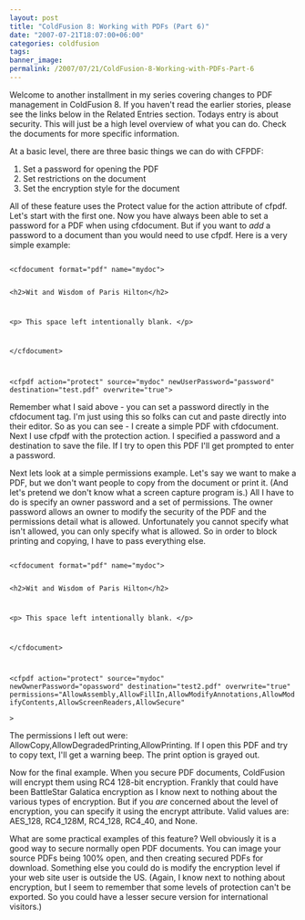 ```yaml
---
layout: post
title: "ColdFusion 8: Working with PDFs (Part 6)"
date: "2007-07-21T18:07:00+06:00"
categories: coldfusion 
tags: 
banner_image: 
permalink: /2007/07/21/ColdFusion-8-Working-with-PDFs-Part-6
---
```


Welcome to another installment in my series covering changes to PDF management in ColdFusion 8. If you haven't read the earlier stories, please see the links below in the Related Entries section. Todays entry is about security. This will just be a high level overview of what you can do. Check the documents for more specific information.

At a basic level, there are three basic things we can do with CFPDF:

<ol>
<li>Set a password for opening the PDF
<li>Set restrictions on the document
<li>Set the encryption style for the document
</ol>

All of these feature uses the Protect value for the action attribute of cfpdf. Let's start with the first one. Now you have always been able to set a password for a PDF when using cfdocument. But if you want to <i>add</i> a password to a document than you would need to use cfpdf. Here is a very simple example:

<code>
&lt;cfdocument format="pdf" name="mydoc"&gt;

&lt;h2&gt;Wit and Wisdom of Paris Hilton&lt;/h2&gt;

&lt;p&gt;
This space left intentionally blank.
&lt;/p&gt;

&lt;/cfdocument&gt;

&lt;cfpdf action="protect" source="mydoc" newUserPassword="password" destination="test.pdf" overwrite="true"&gt;
</code>

Remember what I said above - you can set a password directly in the cfdocument tag. I'm just using this so folks can cut and paste directly into their editor. So as you can see - I create a simple PDF with cfdocument. Next I use cfpdf with the protection action. I specified a password and a destination to save the file. If I try to open this PDF I'll get prompted to enter a password. 

Next lets look at a simple permissions example. Let's say we want to make a PDF, but we don't want people to copy from the document or print it. (And let's pretend we don't know what a screen capture program is.) All I have to do is specify an owner password and a set of permissions. The owner password allows an owner to modify the security of the PDF and the permissions detail what is allowed. Unfortunately you cannot specify what isn't allowed, you can only specify what is allowed. So in order to block printing and copying, I have to pass everything else. 

<code>
&lt;cfdocument format="pdf" name="mydoc"&gt;

&lt;h2&gt;Wit and Wisdom of Paris Hilton&lt;/h2&gt;

&lt;p&gt;
This space left intentionally blank.
&lt;/p&gt;

&lt;/cfdocument&gt;

&lt;cfpdf action="protect" source="mydoc" newOwnerPassword="opassword" destination="test2.pdf" overwrite="true"
		permissions="AllowAssembly,AllowFillIn,AllowModifyAnnotations,AllowModifyContents,AllowScreenReaders,AllowSecure"	
			&gt;
</code>

The permissions I left out were: AllowCopy,AllowDegradedPrinting,AllowPrinting. If I open this PDF and try to copy text, I'll get a warning beep. The print option is grayed out. 

Now for the final example. When you secure PDF documents, ColdFusion will encrypt them using RC4 128-bit encryption. Frankly that could have been BattleStar Galatica encryption as I know next to nothing about the various types of encryption. But if you <i>are</i> concerned about the level of encryption, you can specify it using the encrypt attribute. Valid values are: AES_128, RC4_128M, RC4_128, RC4_40, and None. 

What are some practical examples of this feature? Well obviously it is a good way to secure normally open PDF documents. You can image your source PDFs being 100% open, and then creating secured PDFs for download. Something else you could do is modify the encryption level if your web site user is outside the US. (Again, I know next to nothing about encryption, but I seem to remember that some levels of protection can't be exported. So you could have a lesser secure version for international visitors.)